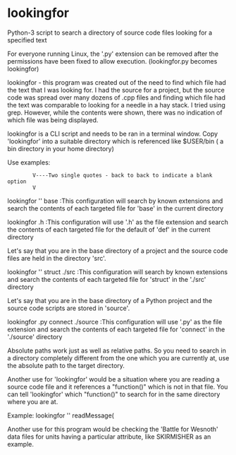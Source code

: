 # lookingfor
Python-3 script to search a directory of source code files looking for a specified text

For everyone running Linux, the '.py' extension can be removed after the permissions have been fixed to allow execution. (lookingfor.py becomes lookingfor)

lookingfor - this program was created out of the need to find which file had the text that I was looking for. I had the source for a project, but the source code was spread over many dozens of .cpp files and finding which file had the text was comparable to looking for a needle in a hay stack.
I tried using grep. However, while the contents were shown, there was no indication of which file was being displayed.

lookingfor is a CLI script and needs to be ran in a terminal window. Copy 'lookingfor' into a suitable directory which is referenced like $USER/bin ( a bin directory in your home directory)

Use examples:

            V----Two single quotes - back to back to indicate a blank option
            V
lookingfor '' base  :This configuration will search by known extensions and search the contents of each targeted file for 'base' in the current directory

lookingfor .h   :This configuration will use '.h' as the file extension and search the contents of each targeted file for the default of 'def' in the current directory

Let's say that you are in the base directory of a project and the source code files are held in the directory 'src'.

lookingfor '' struct ./src  :This configuration will search by known extensions and search the contents of each targeted file for 'struct' in the './src' directory

Let's say that you are in the base directory of a Python project and the source code scripts are stored in 'source'.

lookingfor .py connect ./source  :This configuration will use '.py' as the file extension and search the contents of each targeted file for 'connect' in the './source' directory

Absolute paths work just as well as relative paths. So you need to search in a directory completely different from the one which you are currently at, use the absolute path to the target directory.

Another use for 'lookingfor' would be a situation where you are reading a source code file and it references a "function()" which is not in that file. You can tell 'lookingfor' which "function()" to search for in the same directory where you are at.

Example:
lookingfor '' readMessage( 

Another use for this program would be checking the 'Battle for Wesnoth' data files for units having a particular attribute, like SKIRMISHER as an example.